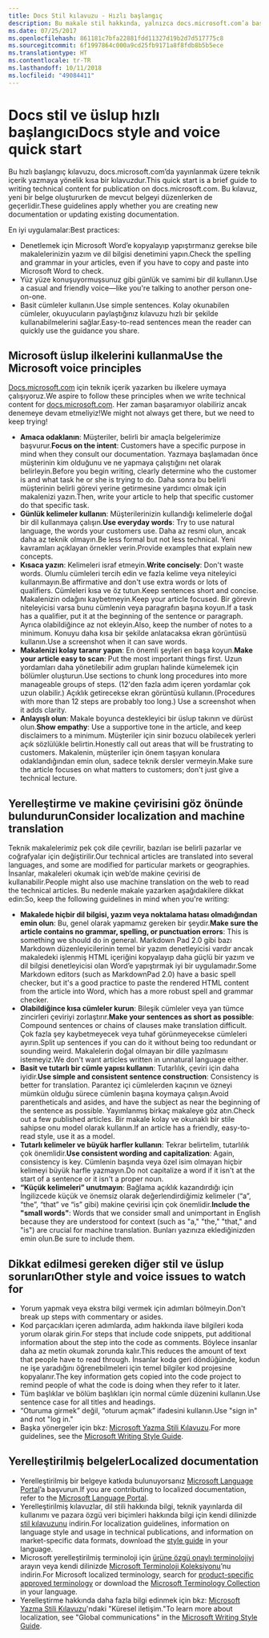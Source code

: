```yaml
---
title: Docs Stil kılavuzu - Hızlı başlangıç
description: Bu makale stil hakkında, yalnızca docs.microsoft.com’a başlangıç için gereken temel konuları içeren kısa bir kılavuzdur.
ms.date: 07/25/2017
ms.openlocfilehash: 861181c7bfa22881fdd11327d19b2d7d517775c8
ms.sourcegitcommit: 6f1997864c000a9cd25fb9171a8f8fdb8b5b5ece
ms.translationtype: HT
ms.contentlocale: tr-TR
ms.lasthandoff: 10/11/2018
ms.locfileid: "49084411"
---
```

# <a name="docs-style-and-voice-quick-start"></a><span data-ttu-id="dd0c7-103">Docs stil ve üslup hızlı başlangıcı</span><span class="sxs-lookup"><span data-stu-id="dd0c7-103">Docs style and voice quick start</span></span>

<span data-ttu-id="dd0c7-104">Bu hızlı başlangıç kılavuzu, docs.microsoft.com’da yayınlanmak üzere teknik içerik yazmaya yönelik kısa bir kılavuzdur.</span><span class="sxs-lookup"><span data-stu-id="dd0c7-104">This quick start is a brief guide to writing technical content for publication on docs.microsoft.com.</span></span> <span data-ttu-id="dd0c7-105">Bu kılavuz, yeni bir belge oluştururken de mevcut belgeyi düzenlerken de geçerlidir.</span><span class="sxs-lookup"><span data-stu-id="dd0c7-105">These guidelines apply whether you are creating new documentation or updating existing documentation.</span></span>

<span data-ttu-id="dd0c7-106">En iyi uygulamalar:</span><span class="sxs-lookup"><span data-stu-id="dd0c7-106">Best practices:</span></span>

- <span data-ttu-id="dd0c7-107">Denetlemek için Microsoft Word’e kopyalayıp yapıştırmanız gerekse bile makalelerinizin yazım ve dil bilgisi denetimini yapın.</span><span class="sxs-lookup"><span data-stu-id="dd0c7-107">Check the spelling and grammar in your articles, even if you have to copy and paste into Microsoft Word to check.</span></span>
- <span data-ttu-id="dd0c7-108">Yüz yüze konuşuyormuşsunuz gibi günlük ve samimi bir dil kullanın.</span><span class="sxs-lookup"><span data-stu-id="dd0c7-108">Use a casual and friendly voice—like you're talking to another person one-on-one.</span></span>
- <span data-ttu-id="dd0c7-109">Basit cümleler kullanın.</span><span class="sxs-lookup"><span data-stu-id="dd0c7-109">Use simple sentences.</span></span> <span data-ttu-id="dd0c7-110">Kolay okunabilen cümleler, okuyucuların paylaştığınız kılavuzu hızlı bir şekilde kullanabilmelerini sağlar.</span><span class="sxs-lookup"><span data-stu-id="dd0c7-110">Easy-to-read sentences mean the reader can quickly use the guidance you share.</span></span>

## <a name="use-the-microsoft-voice-principles"></a><span data-ttu-id="dd0c7-111">Microsoft üslup ilkelerini kullanma</span><span class="sxs-lookup"><span data-stu-id="dd0c7-111">Use the Microsoft voice principles</span></span>

<span data-ttu-id="dd0c7-112">[Docs.microsoft.com](https://docs.microsoft.com) için teknik içerik yazarken bu ilkelere uymaya çalışıyoruz.</span><span class="sxs-lookup"><span data-stu-id="dd0c7-112">We aspire to follow these principles when we write technical content for [docs.microsoft.com](https://docs.microsoft.com).</span></span> <span data-ttu-id="dd0c7-113">Her zaman başaramıyor olabiliriz ancak denemeye devam etmeliyiz!</span><span class="sxs-lookup"><span data-stu-id="dd0c7-113">We might not always get there, but we need to keep trying!</span></span>

- <span data-ttu-id="dd0c7-114">**Amaca odaklanın**: Müşteriler, belirli bir amaçla belgelerimize başvurur.</span><span class="sxs-lookup"><span data-stu-id="dd0c7-114">**Focus on the intent**: Customers have a specific purpose in mind when they consult our documentation.</span></span> <span data-ttu-id="dd0c7-115">Yazmaya başlamadan önce müşterinin kim olduğunu ve ne yapmaya çalıştığını net olarak belirleyin.</span><span class="sxs-lookup"><span data-stu-id="dd0c7-115">Before you begin writing, clearly determine who the customer is and what task he or she is trying to do.</span></span> <span data-ttu-id="dd0c7-116">Daha sonra bu belirli müşterinin belirli görevi yerine getirmesine yardımcı olmak için makalenizi yazın.</span><span class="sxs-lookup"><span data-stu-id="dd0c7-116">Then, write your article to help that specific customer do that specific task.</span></span>
- <span data-ttu-id="dd0c7-117">**Günlük kelimeler kullanın**: Müşterilerinizin kullandığı kelimelerle doğal bir dil kullanmaya çalışın.</span><span class="sxs-lookup"><span data-stu-id="dd0c7-117">**Use everyday words**: Try to use natural language, the words your customers use.</span></span> <span data-ttu-id="dd0c7-118">Daha az resmi olun, ancak daha az teknik olmayın.</span><span class="sxs-lookup"><span data-stu-id="dd0c7-118">Be less formal but not less technical.</span></span> <span data-ttu-id="dd0c7-119">Yeni kavramları açıklayan örnekler verin.</span><span class="sxs-lookup"><span data-stu-id="dd0c7-119">Provide examples that explain new concepts.</span></span>
- <span data-ttu-id="dd0c7-120">**Kısaca yazın**: Kelimeleri israf etmeyin.</span><span class="sxs-lookup"><span data-stu-id="dd0c7-120">**Write concisely**: Don't waste words.</span></span> <span data-ttu-id="dd0c7-121">Olumlu cümleleri tercih edin ve fazla kelime veya niteleyici kullanmayın.</span><span class="sxs-lookup"><span data-stu-id="dd0c7-121">Be affirmative and don't use extra words or lots of qualifiers.</span></span> <span data-ttu-id="dd0c7-122">Cümleleri kısa ve öz tutun.</span><span class="sxs-lookup"><span data-stu-id="dd0c7-122">Keep sentences short and concise.</span></span> <span data-ttu-id="dd0c7-123">Makalenizin odağını kaybetmeyin.</span><span class="sxs-lookup"><span data-stu-id="dd0c7-123">Keep your article focused.</span></span> <span data-ttu-id="dd0c7-124">Bir görevin niteleyicisi varsa bunu cümlenin veya paragrafın başına koyun.</span><span class="sxs-lookup"><span data-stu-id="dd0c7-124">If a task has a qualifier, put it at the beginning of the sentence or paragraph.</span></span> <span data-ttu-id="dd0c7-125">Ayrıca olabildiğince az not ekleyin.</span><span class="sxs-lookup"><span data-stu-id="dd0c7-125">Also, keep the number of notes to a minimum.</span></span> <span data-ttu-id="dd0c7-126">Konuyu daha kısa bir şekilde anlatacaksa ekran görüntüsü kullanın.</span><span class="sxs-lookup"><span data-stu-id="dd0c7-126">Use a screenshot when it can save words.</span></span>
- <span data-ttu-id="dd0c7-127">**Makalenizi kolay taranır yapın**: En önemli şeyleri en başa koyun.</span><span class="sxs-lookup"><span data-stu-id="dd0c7-127">**Make your article easy to scan**: Put the most important things first.</span></span> <span data-ttu-id="dd0c7-128">Uzun yordamları daha yönetilebilir adım grupları halinde kümelemek için bölümler oluşturun.</span><span class="sxs-lookup"><span data-stu-id="dd0c7-128">Use sections to chunk long procedures into more manageable groups of steps.</span></span> <span data-ttu-id="dd0c7-129">(12'den fazla adım içeren yordamlar çok uzun olabilir.) Açıklık getirecekse ekran görüntüsü kullanın.</span><span class="sxs-lookup"><span data-stu-id="dd0c7-129">(Procedures with more than 12 steps are probably too long.) Use a screenshot when it adds clarity.</span></span>
- <span data-ttu-id="dd0c7-130">**Anlayışlı olun**: Makale boyunca destekleyici bir üslup takının ve dürüst olun.</span><span class="sxs-lookup"><span data-stu-id="dd0c7-130">**Show empathy**: Use a supportive tone in the article, and keep disclaimers to a minimum.</span></span> <span data-ttu-id="dd0c7-131">Müşteriler için sinir bozucu olabilecek yerleri açık sözlülükle belirtin.</span><span class="sxs-lookup"><span data-stu-id="dd0c7-131">Honestly call out areas that will be frustrating to customers.</span></span> <span data-ttu-id="dd0c7-132">Makalenin, müşteriler için önem taşıyan konulara odaklandığından emin olun, sadece teknik dersler vermeyin.</span><span class="sxs-lookup"><span data-stu-id="dd0c7-132">Make sure the article focuses on what matters to customers; don't just give a technical lecture.</span></span>

## <a name="consider-localization-and-machine-translation"></a><span data-ttu-id="dd0c7-133">Yerelleştirme ve makine çevirisini göz önünde bulundurun</span><span class="sxs-lookup"><span data-stu-id="dd0c7-133">Consider localization and machine translation</span></span>

<span data-ttu-id="dd0c7-134">Teknik makalelerimiz pek çok dile çevrilir, bazıları ise belirli pazarlar ve coğrafyalar için değiştirilir.</span><span class="sxs-lookup"><span data-stu-id="dd0c7-134">Our technical articles are translated into several languages, and some are modified for particular markets or geographies.</span></span> <span data-ttu-id="dd0c7-135">İnsanlar, makaleleri okumak için web’de makine çevirisi de kullanabilir.</span><span class="sxs-lookup"><span data-stu-id="dd0c7-135">People might also use machine translation on the web to read the technical articles.</span></span> <span data-ttu-id="dd0c7-136">Bu nedenle makale yazarken aşağıdakilere dikkat edin:</span><span class="sxs-lookup"><span data-stu-id="dd0c7-136">So, keep the following guidelines in mind when you're writing:</span></span>

- <span data-ttu-id="dd0c7-137">**Makalede hiçbir dil bilgisi, yazım veya noktalama hatası olmadığından emin olun**: Bu, genel olarak yapmamız gereken bir şeydir.</span><span class="sxs-lookup"><span data-stu-id="dd0c7-137">**Make sure the article contains no grammar, spelling, or punctuation errors**: This is something we should do in general.</span></span> <span data-ttu-id="dd0c7-138">Markdown Pad 2.0 gibi bazı Markdown düzenleyicilerinin temel bir yazım denetleyicisi vardır ancak makaledeki işlenmiş HTML içeriğini kopyalayıp daha güçlü bir yazım ve dil bilgisi denetleyicisi olan Word’e yapıştırmak iyi bir uygulamadır.</span><span class="sxs-lookup"><span data-stu-id="dd0c7-138">Some Markdown editors (such as MarkdownPad 2.0) have a basic spell checker, but it's a good practice to paste the rendered HTML content from the article into Word, which has a more robust spell and grammar checker.</span></span>
- <span data-ttu-id="dd0c7-139">**Olabildiğince kısa cümleler kurun**: Bileşik cümleler veya yan tümce zincirleri çeviriyi zorlaştırır.</span><span class="sxs-lookup"><span data-stu-id="dd0c7-139">**Make your sentences as short as possible**: Compound sentences or chains of clauses make translation difficult.</span></span> <span data-ttu-id="dd0c7-140">Çok fazla şey kaybetmeyecek veya tuhaf görünmeyecekse cümleleri ayırın.</span><span class="sxs-lookup"><span data-stu-id="dd0c7-140">Split up sentences if you can do it without being too redundant or sounding weird.</span></span> <span data-ttu-id="dd0c7-141">Makalelerin doğal olmayan bir dille yazılmasını istemeyiz.</span><span class="sxs-lookup"><span data-stu-id="dd0c7-141">We don't want articles written in unnatural language either.</span></span>
- <span data-ttu-id="dd0c7-142">**Basit ve tutarlı bir cümle yapısı kullanın**: Tutarlılık, çeviri için daha iyidir.</span><span class="sxs-lookup"><span data-stu-id="dd0c7-142">**Use simple and consistent sentence construction**: Consistency is better for translation.</span></span> <span data-ttu-id="dd0c7-143">Parantez içi cümlelerden kaçının ve özneyi mümkün olduğu sürece cümlenin başına koymaya çalışın.</span><span class="sxs-lookup"><span data-stu-id="dd0c7-143">Avoid parentheticals and asides, and have the subject as near the beginning of the sentence as possible.</span></span> <span data-ttu-id="dd0c7-144">Yayımlanmış birkaç makaleye göz atın.</span><span class="sxs-lookup"><span data-stu-id="dd0c7-144">Check out a few published articles.</span></span> <span data-ttu-id="dd0c7-145">Bir makale kolay ve okunaklı bir stile sahipse onu model olarak kullanın.</span><span class="sxs-lookup"><span data-stu-id="dd0c7-145">If an article has a friendly, easy-to-read style, use it as a model.</span></span>
- <span data-ttu-id="dd0c7-146">**Tutarlı kelimeler ve büyük harfler kullanın**: Tekrar belirtelim, tutarlılık çok önemlidir.</span><span class="sxs-lookup"><span data-stu-id="dd0c7-146">**Use consistent wording and capitalization**: Again, consistency is key.</span></span> <span data-ttu-id="dd0c7-147">Cümlenin başında veya özel isim olmayan hiçbir kelimeyi büyük harfle yazmayın.</span><span class="sxs-lookup"><span data-stu-id="dd0c7-147">Do not capitalize a word if it isn't at the start of a sentence or it isn't a proper noun.</span></span>
- <span data-ttu-id="dd0c7-148">**“Küçük kelimeleri” unutmayın**: Bağlama açıklık kazandırdığı için İngilizcede küçük ve önemsiz olarak değerlendirdiğimiz kelimeler (“a”, “the”, “that” ve “is” gibi) makine çevirisi için çok önemlidir.</span><span class="sxs-lookup"><span data-stu-id="dd0c7-148">**Include the "small words"**: Words that we consider small and unimportant in English because they are understood for context (such as "a," "the," "that," and "is") are crucial for machine translation.</span></span> <span data-ttu-id="dd0c7-149">Bunları yazınıza eklediğinizden emin olun.</span><span class="sxs-lookup"><span data-stu-id="dd0c7-149">Be sure to include them.</span></span>

## <a name="other-style-and-voice-issues-to-watch-for"></a><span data-ttu-id="dd0c7-150">Dikkat edilmesi gereken diğer stil ve üslup sorunları</span><span class="sxs-lookup"><span data-stu-id="dd0c7-150">Other style and voice issues to watch for</span></span>

- <span data-ttu-id="dd0c7-151">Yorum yapmak veya ekstra bilgi vermek için adımları bölmeyin.</span><span class="sxs-lookup"><span data-stu-id="dd0c7-151">Don't break up steps with commentary or asides.</span></span>
- <span data-ttu-id="dd0c7-152">Kod parçacıkları içeren adımlarda, adım hakkında ilave bilgileri koda yorum olarak girin.</span><span class="sxs-lookup"><span data-stu-id="dd0c7-152">For steps that include code snippets, put additional information about the step into the code as comments.</span></span> <span data-ttu-id="dd0c7-153">Böylece insanlar daha az metin okumak zorunda kalır.</span><span class="sxs-lookup"><span data-stu-id="dd0c7-153">This reduces the amount of text that people have to read through.</span></span> <span data-ttu-id="dd0c7-154">İnsanlar koda geri döndüğünde, kodun ne işe yaradığını öğrenebilmeleri için temel bilgiler kod projesine kopyalanır.</span><span class="sxs-lookup"><span data-stu-id="dd0c7-154">The key information gets copied into the code project to remind people of what the code is doing when they refer to it later.</span></span>
- <span data-ttu-id="dd0c7-155">Tüm başlıklar ve bölüm başlıkları için normal cümle düzenini kullanın.</span><span class="sxs-lookup"><span data-stu-id="dd0c7-155">Use sentence case for all titles and headings.</span></span>
- <span data-ttu-id="dd0c7-156">“Oturuma girmek” değil, “oturum açmak” ifadesini kullanın.</span><span class="sxs-lookup"><span data-stu-id="dd0c7-156">Use "sign in" and not "log in."</span></span>
- <span data-ttu-id="dd0c7-157">Başka yönergeler için bkz: [Microsoft Yazma Stili Kılavuzu](https://docs.microsoft.com/style-guide/welcome).</span><span class="sxs-lookup"><span data-stu-id="dd0c7-157">For more guidelines, see the [Microsoft Writing Style Guide](https://docs.microsoft.com/style-guide/welcome).</span></span>

## <a name="localized-documentation"></a><span data-ttu-id="dd0c7-158">Yerelleştirilmiş belgeler</span><span class="sxs-lookup"><span data-stu-id="dd0c7-158">Localized documentation</span></span>

- <span data-ttu-id="dd0c7-159">Yerelleştirilmiş bir belgeye katkıda bulunuyorsanız [Microsoft Language Portal](https://www.microsoft.com/Language/Default.aspx)’a başvurun.</span><span class="sxs-lookup"><span data-stu-id="dd0c7-159">If you are contributing to localized documentation, refer to the [Microsoft Language Portal](https://www.microsoft.com/Language/Default.aspx).</span></span>
- <span data-ttu-id="dd0c7-160">Yerelleştirilmiş kılavuzlar, dil stili hakkında bilgi, teknik yayınlarda dil kullanımı ve pazara özgü veri biçimleri hakkında bilgi için kendi dilinizde [stil kılavuzunu](https://www.microsoft.com/Language/StyleGuides) indirin.</span><span class="sxs-lookup"><span data-stu-id="dd0c7-160">For localization guidelines, information on language style and usage in technical publications, and information on market-specific data formats, download the [style guide](https://www.microsoft.com/Language/StyleGuides) in your language.</span></span>
- <span data-ttu-id="dd0c7-161">Microsoft yerelleştirilmiş terminoloji için [ürüne özgü onaylı terminolojiyi](https://www.microsoft.com/Language/Default.aspx) arayın veya kendi dilinizde [Microsoft Terminoloji Koleksiyonu](https://www.microsoft.com/Language/Terminology.aspx)’nu indirin.</span><span class="sxs-lookup"><span data-stu-id="dd0c7-161">For Microsoft localized terminology, search for [product-specific approved terminology](https://www.microsoft.com/Language/Default.aspx) or download the [Microsoft Terminology Collection](https://www.microsoft.com/Language/Terminology.aspx) in your language.</span></span>
- <span data-ttu-id="dd0c7-162">Yerelleştirme hakkında daha fazla bilgi edinmek için bkz: [Microsoft Yazma Stili Kılavuzu](https://docs.microsoft.com/style-guide/global-communications)'ndaki "Küresel iletişim."</span><span class="sxs-lookup"><span data-stu-id="dd0c7-162">To learn more about localization, see "Global communications" in the [Microsoft Writing Style Guide](https://docs.microsoft.com/style-guide/global-communications).</span></span>
